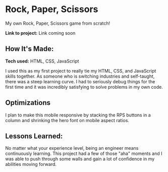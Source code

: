 # Rock, Paper, Scissors

My own Rock, Paper, Scissors game from scratch!

**Link to project:** Link coming soon

## How It's Made:

**Tech used:** HTML, CSS, JavaScript

I used this as my first project to really tie my HTML, CSS, and JavaScript skills together. As someone who is switching industries and self-taught, there was a steep learning curve. I had to seriously debug things for the first time and it was incredibly satisfying to solve problems in my own code.

## Optimizations

I plan to make this mobile responsive by stacking the RPS buttons in a column and shrinking the hero font on mobile aspect ratios.

## Lessons Learned:

No matter what your experience level, being an engineer means continuously learning. This project had a few of those "aha" moments and I was able to push through some walls and gain a lot of confidence in my abilities moving forward.
